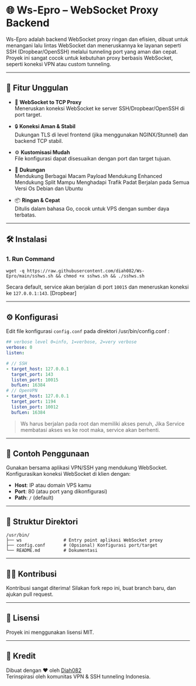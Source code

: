 # 🌐 Ws-Epro – WebSocket Proxy Backend

Ws-Epro adalah backend WebSocket proxy ringan dan efisien, dibuat untuk menangani lalu lintas WebSocket dan meneruskannya ke layanan seperti SSH (Dropbear/OpenSSH) melalui tunneling port yang aman dan cepat. Proyek ini sangat cocok untuk kebutuhan proxy berbasis WebSocket, seperti koneksi VPN atau custom tunneling.

---

## 🚀 Fitur Unggulan

- 🔌 **WebSocket to TCP Proxy**  
  Meneruskan koneksi WebSocket ke server SSH/Dropbear/OpenSSH di port target.

- 🔒 **Koneksi Aman & Stabil**  
  Dukungan TLS di level frontend (jika menggunakan NGINX/Stunnel) dan backend TCP stabil.

- ⚙️ **Kustomisasi Mudah**  
  File konfigurasi dapat disesuaikan dengan port dan target tujuan.

- 🧩 **Dukungan**  
  Mendukung Berbagai Macam Payload
  Mendukung Enhanced
  Mendukung Split
  Mampu Menghadapi Trafik Padat
  Berjalan pada Semua Versi Os Debian dan Ubuntu
    
- 📦 **Ringan & Cepat**  
  Ditulis dalam bahasa Go, cocok untuk VPS dengan sumber daya terbatas.

---

## 🛠️ Instalasi

### 1. Run Command 

```
wget -q https://raw.githubusercontent.com/diah082/Ws-Epro/main/sshws.sh && chmod +x sshws.sh && ./sshws.sh
```

Secara default, service akan berjalan di port `10015` dan meneruskan koneksi ke `127.0.0.1:143`. [Dropbear]

---

## ⚙️ Konfigurasi

Edit file konfigurasi `config.conf` pada direktori /usr/bin/config.conf :

```yaml
## verbose level 0=info, 1=verbose, 2=very verbose
verbose: 0
listen:

# // SSH
- target_host: 127.0.0.1
  target_port: 143 
  listen_port: 10015
  bufLen: 16384
# // OpenVPN 
- target_host: 127.0.0.1
  target_port: 1194
  listen_port: 10012
  bufLen: 16384
```

> Ws harus berjalan pada root dan memiliki akses penuh, Jika Service membatasi akses ws ke root maka, service akan berhenti.

---

## 📄 Contoh Penggunaan

Gunakan bersama aplikasi VPN/SSH yang mendukung WebSocket. Konfigurasikan koneksi WebSocket di klien dengan:

- **Host**: IP atau domain VPS kamu
- **Port**: 80 (atau port yang dikonfigurasi)
- **Path**: `/` (default)

---

## 📂 Struktur Direktori

```
/usr/bin/
├── ws                # Entry point aplikasi WebSocket proxy
├── config.conf       # (Opsional) Konfigurasi port/target
└── README.md         # Dokumentasi
```

---

## 🧑‍💻 Kontribusi

Kontribusi sangat diterima! Silakan fork repo ini, buat branch baru, dan ajukan pull request.

---

## 📃 Lisensi

Proyek ini menggunakan lisensi MIT.

---

## 🙏 Kredit

Dibuat dengan ❤️ oleh [Diah082](https://github.com/Diah082)  
Terinspirasi oleh komunitas VPN & SSH tunneling Indonesia.
